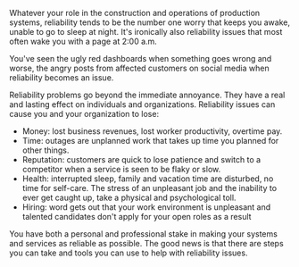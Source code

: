 Whatever your role in the construction and operations of production systems, reliability tends to be the number one worry that keeps you awake, unable to go to sleep at night. It's ironically also reliability issues that most often wake you with a page at 2:00 a.m.

You've seen the ugly red dashboards when something goes wrong and worse, the angry posts from affected customers on social media when reliability becomes an issue.

Reliability problems go beyond the immediate annoyance. They have a real and lasting effect on individuals and organizations. Reliability issues can cause you and your organization to lose:

- Money: lost business revenues, lost worker productivity, overtime pay.
- Time: outages are unplanned work that takes up time you planned for other things.
- Reputation: customers are quick to lose patience and switch to a competitor when a service is seen to be flaky or slow.
- Health: interrupted sleep, family and vacation time are disturbed, no time for self-care. The stress of an unpleasant job and the inability to ever get caught up, take a physical and psychological toll.
- Hiring: word gets out that your work environment is unpleasant and talented candidates don't apply for your open roles as a result

You have both a personal and professional stake in making your systems and services as reliable as possible. The good news is that there are steps you can take and tools you can use to help with reliability issues.
